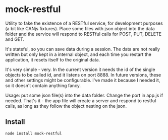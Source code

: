mock-restful
===========


Utility to fake the existence of a RESTful service, for development purposes (a bit like CANjs fixtures).
Place some files with json object into the data folder and the service will respond to RESTful calls for POST, PUT, DELETE and GET.

It's stateful, so you can save data during a session. The data are not really written but only kept in a internal object, and each time you restart the application, it resets itself to the original data.

It's very simple - very. In the current version it needs the id of the single objects to be called id, and it listens on port 8888.
In future versions, these and other settings might be configurable. I've made it because I needed it, so it doesn't contain anything fancy.

Usage: put some json file(s) into the data folder. Change the port in app.js if needed. That's it - the app file will create a server and respond to restful calls, as long as they follow the object nesting on the json.

Install
-------

    node install mock-restful